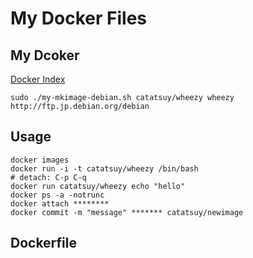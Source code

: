 # My Docker Files

## My Dcoker

[Docker Index](https://index.docker.io/u/catatsuy/)

    sudo ./my-mkimage-debian.sh catatsuy/wheezy wheezy http://ftp.jp.debian.org/debian


## Usage


    docker images
    docker run -i -t catatsuy/wheezy /bin/bash
    # detach: C-p C-q
    docker run catatsuy/wheezy echo "hello"
    docker ps -a -notrunc
    docker attach ********
    docker commit -m "message" ******* catatsuy/newimage


## Dockerfile
